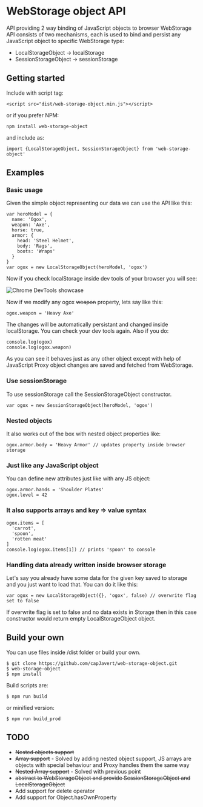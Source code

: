 # WebStorage object API
API providing 2 way binding of JavaScript objects to browser WebStorage
API consists of two mechanisms, each is used to bind and persist any JavaScript object to specific WebStorage type:
- LocalStorageObject -> localStorage
- SessionStorageObject -> sessionStorage

## Getting started
Include with script tag:
```
<script src="dist/web-storage-object.min.js"></script>
```
or if you prefer NPM:
```
npm install web-storage-object
```
and include as:
```
import {LocalStorageObject, SessionStorageObject} from 'web-storage-object'
```

## Examples
### Basic usage
Given the simple object representing our data we can use the API like this:
```
var heroModel = {
  name: 'Ogox',
  weapon: 'Axe',
  horse: true,
  armor: {
    head: 'Steel Helmet',
    body: 'Rags',
    boots: 'Wraps'
  }
}
var ogox = new LocalStorageObject(heroModel, 'ogox')
```
Now if you check localStorage inside dev tools of your browser you will see:

![Chrome DevTools showcase](https://i.imgur.com/8A3r8Nl.png "Chrome DevTools")

Now if we modify any ogox ~~weapon~~ property, lets say like this:
```
ogox.weapon = 'Heavy Axe'
```
The changes will be automatically persistant and changed inside localStorage. You can check your dev tools again. Also if you do:
```
console.log(ogox)
console.log(ogox.weapon)
```
As you can see it behaves just as any other object except with help of JavaScript Proxy object changes are saved and fetched from WebStorage.

### Use sessionStorage
To use sessionStorage call the SessionStorageObject constructor.
```
var ogox = new SessionStorageObject(heroModel, 'ogox')
```

### Nested objects
It also works out of the box with nested object properties like:
```
ogox.armor.body = 'Heavy Armor' // updates property inside browser storage
```

### Just like any JavaScript object
You can define new attributes just like with any JS object:
```
ogox.armor.hands = 'Shoulder Plates'
ogox.level = 42
```

### It also supports arrays and key => value syntax
```
ogox.items = [
  'carrot',
  'spoon',
  'rotten meat'
]
console.log(ogox.items[1]) // prints 'spoon' to console
```

### Handling data already written inside browser storage
Let's say you already have some data for the given key saved to storage and you just want to load that. You can do it like this:
```
var ogox = new LocalStorageObject({}, 'ogox', false) // overwrite flag set to false
```
If overwrite flag is set to false and no data exists in Storage then in this case constructor would return empty LocalStorageObject object.

## Build your own
You can use files inside /dist folder or build your own.
```
$ git clone https://github.com/capJavert/web-storage-object.git
$ web-storage-object
$ npm install
```
Build scripts are:
```
$ npm run build
```
or minified version:
```
$ npm run build_prod
```

## TODO
* ~~Nested objects support~~
* ~~Array support~~ - Solved by adding nested object support, JS arrays are objects with special behaviour and Proxy handles them the same way
* ~~Nested Array support~~ - Solved with previous point
* ~~abstract to WebStorageObject and provide SessionStorageObject and LocalStorageObject~~
* Add support for delete operator
* Add support for Object.hasOwnProperty
